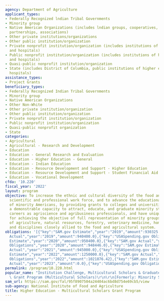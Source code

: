```yaml
---
agency: Department of Agriculture
applicant_types:
- Federally Recognized lndian Tribal Governments
- Minority group
- Native American Organizations (includes lndian groups, cooperatives, corporations,
  partnerships, associations)
- Other private institutions/organizations
- Other public institution/organization
- Private nonprofit institution/organization (includes institutions of higher education
  and hospitals)
- Public nonprofit institution/organization (includes institutions of higher education
  and hospitals)
- Quasi-public nonprofit institution/organization
- State (includes District of Columbia, public institutions of higher education and
  hospitals)
assistance_types:
- Project Grants
beneficiary_types:
- Federally Recognized Indian Tribal Governments
- Minority group
- Native American Organizations
- Other Non-White
- Other private institution/organization
- Other public institution/organization
- Private nonprofit institution/organization
- Public nonprofit institution/organization
- Quasi-public nonprofit organization
- State
categories:
- Agricultural
- Agricultural - Research and Development
- Education
- Education - General Research and Evaluation
- Education - Higher Education - General
- Education - Indian Education
- Education - Resource Development and Support - Higher Education
- Education - Resource Development and Support - Student Financial Aid
- Education - Vocational Development
cfda: '10.220'
fiscal_year: '2022'
layout: program
objective: To increase the ethnic and cultural diversity of the food and agricultural
  scientific and professional work force, and to advance the educational achievement
  of minority Americans, by providing grants to colleges and universities that have
  a demonstrable capacity to attract, educate, and graduate minority students for
  careers as agriscience and agribusiness professionals, and have unique capabilities
  for achieving the objective of full representation of minority groups in the fields
  of agriculture, natural resources, forestry, veterinary medicine, home economics,
  and disciplines closely allied to the food and agricultural system.
obligations: '[{"key":"SAM.gov Estimate","year":"2019","amount":930325.0},{"key":"SAM.gov
  Actual","year":"2019","amount":940400.0},{"key":"USASpending.gov Obligations","year":"2019","amount":1016398.85},{"key":"SAM.gov
  Estimate","year":"2020","amount":950400.0},{"key":"SAM.gov Actual","year":"2020","amount":950400.0},{"key":"USASpending.gov
  Obligations","year":"2020","amount":948446.0},{"key":"SAM.gov Estimate","year":"2021","amount":945000.0},{"key":"SAM.gov
  Actual","year":"2021","amount":945000.0},{"key":"USASpending.gov Obligations","year":"2021","amount":1515708.65},{"key":"SAM.gov
  Estimate","year":"2022","amount":1250000.0},{"key":"SAM.gov Actual","year":"2022","amount":1250000.0},{"key":"USASpending.gov
  Obligations","year":"2022","amount":1021876.42},{"key":"SAM.gov Estimate","year":"2023","amount":1250000.0},{"key":"SAM.gov
  Actual","year":"2023","amount":0.0},{"key":"USASpending.gov Obligations","year":"2023","amount":-110505.51}]'
permalink: /program/10.220.html
popular_name: "Institution Challenge, Multicultural Scholars & Graduate Fellowships\
  \ Grant Program (Multicultural Scholars)\r\n\r\n[Formerly: Minority Scholars Program]"
sam_url: https://sam.gov/fal/95f8907504a24404ac6bd8d754e69cb5/view
sub-agency: National Institute of Food and Agriculture
title: Higher Education - Multicultural Scholars Grant Program
---
```

